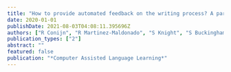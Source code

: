 ```yaml
---
title: "How to provide automated feedback on the writing process? A participatory approach to design writing analytics tools"
date: 2020-01-01
publishDate: 2021-08-03T04:08:11.395696Z
authors: ["R Conijn", "R Martinez-Maldonado", "S Knight", "S Buckingham Shum", " ..."]
publication_types: ["2"]
abstract: ""
featured: false
publication: "*Computer Assisted Language Learning*"
---
```


